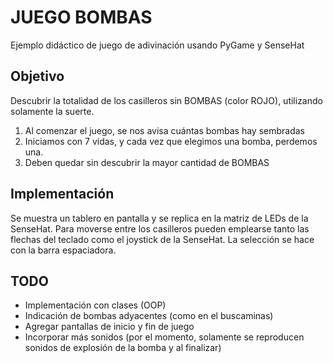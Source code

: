 # JUEGO BOMBAS

Ejemplo didáctico de juego de adivinación usando PyGame y SenseHat

## Objetivo

Descubrir la totalidad de los casilleros sin BOMBAS (color ROJO), utilizando solamente la suerte.

1. Al comenzar el juego, se nos avisa cuántas bombas hay sembradas
2. Iniciamos con 7 vidas, y cada vez que elegimos una bomba, perdemos una.
3. Deben quedar sin descubrir la mayor cantidad de BOMBAS

## Implementación

Se muestra un tablero en pantalla y se replica en la matriz de LEDs de la SenseHat.
Para moverse entre los casilleros pueden emplearse tanto las flechas del teclado como el joystick de la SenseHat.
La selección se hace con la barra espaciadora.

## TODO

- Implementación con clases (OOP)
- Indicación de bombas adyacentes (como en el buscaminas)
- Agregar pantallas de inicio y fin de juego
- Incorporar más sonidos (por el momento, solamente se reproducen sonidos de explosión de la bomba y al finalizar)